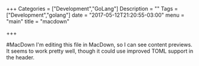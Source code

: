 +++
Categories = ["Development","GoLang"]
Description = ""
Tags = ["Development","golang"]
date = "2017-05-12T21:20:55-03:00"
menu = "main"
title = "macdown"

+++

#MacDown
I'm editing this file in MacDown, so I can see content previews. It seems to work pretty well, though it could use improved TOML support in the header.